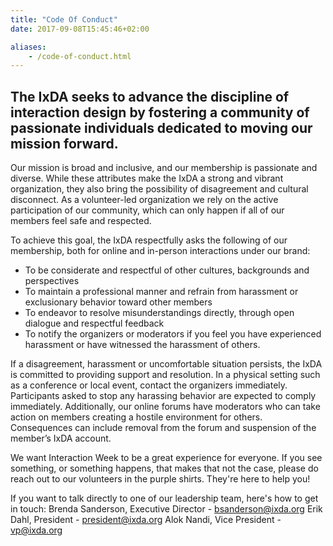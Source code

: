 ```yaml
---
title: "Code Of Conduct"
date: 2017-09-08T15:45:46+02:00

aliases:
    - /code-of-conduct.html
---
```

## The IxDA seeks to advance the discipline of interaction design by fostering a community of passionate individuals dedicated to moving our mission forward.

Our mission is broad and inclusive, and our membership is passionate and diverse. While these attributes make the IxDA a strong and vibrant organization, they also bring the possibility of disagreement and cultural disconnect. As a volunteer-led organization we rely on the active participation of our community, which can only happen if all of our members feel safe and respected.

To achieve this goal, the IxDA respectfully asks the following of our membership, both for online and in-person interactions under our brand:

* To be considerate and respectful of other cultures, backgrounds and perspectives
* To maintain a professional manner and refrain from harassment or exclusionary behavior toward other members
* To endeavor to resolve misunderstandings directly, through open dialogue and respectful feedback
* To notify the organizers or moderators if you feel you have experienced harassment or have witnessed the harassment of others.

If a disagreement, harassment or uncomfortable situation persists, the IxDA is committed to providing support and resolution. In a physical setting such as a conference or local event, contact the organizers immediately. Participants asked to stop any harassing behavior are expected to comply immediately. Additionally, our online forums have moderators who can take action on members creating a hostile environment for others. Consequences can include removal from the forum and suspension of the member’s IxDA account. 

We want Interaction Week to be a great experience for everyone. If you see something, or something happens, that makes that not the case, please do reach out to our volunteers in the purple shirts. They're here to help you! 

If you want to talk directly to one of our leadership team, here's how to get in touch:
Brenda Sanderson, Executive Director -  bsanderson@ixda.org
Erik Dahl, President - president@ixda.org
Alok Nandi, Vice President - vp@ixda.org
